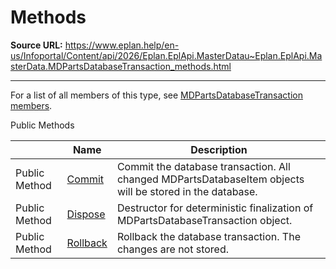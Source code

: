# Methods

**Source URL:** https://www.eplan.help/en-us/Infoportal/Content/api/2026/Eplan.EplApi.MasterDatau~Eplan.EplApi.MasterData.MDPartsDatabaseTransaction_methods.html

---

For a list of all members of this type, see [MDPartsDatabaseTransaction members](Eplan.EplApi.MasterDatau~Eplan.EplApi.MasterData.MDPartsDatabaseTransaction_members.html).

Public Methods

|  | Name | Description |
| --- | --- | --- |
| Public Method | [Commit](Eplan.EplApi.MasterDatau~Eplan.EplApi.MasterData.MDPartsDatabaseTransaction~Commit.html) | Commit the database transaction. All changed MDPartsDatabaseItem objects will be stored in the database. |
| Public Method | [Dispose](Eplan.EplApi.MasterDatau~Eplan.EplApi.MasterData.MDPartsDatabaseTransaction~Dispose().html) | Destructor for deterministic finalization of MDPartsDatabaseTransaction object. |
| Public Method | [Rollback](Eplan.EplApi.MasterDatau~Eplan.EplApi.MasterData.MDPartsDatabaseTransaction~Rollback.html) | Rollback the database transaction. The changes are not stored. |


